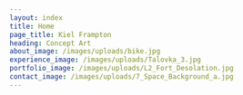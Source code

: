 ```yaml
---
layout: index
title: Home
page_title: Kiel Frampton
heading: Concept Art
about_image: /images/uploads/bike.jpg
experience_image: /images/uploads/Talovka_3.jpg
portfolio_image: /images/uploads/L2_Fort_Desolation.jpg
contact_image: /images/uploads/7_Space_Background_a.jpg
---
```


